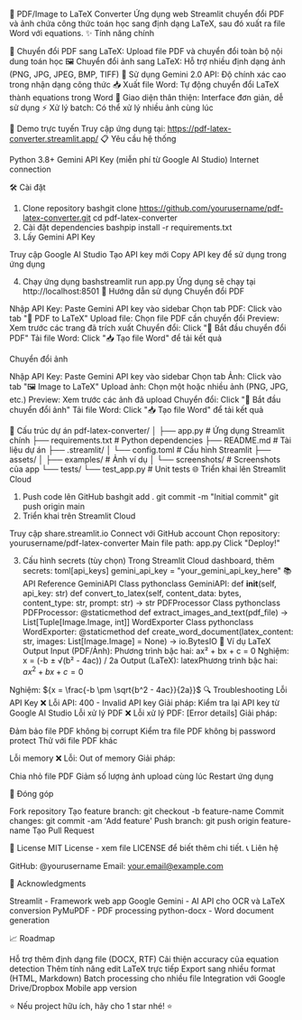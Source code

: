 📝 PDF/Image to LaTeX Converter
Ứng dụng web Streamlit chuyển đổi PDF và ảnh chứa công thức toán học sang định dạng LaTeX, sau đó xuất ra file Word với equations.
✨ Tính năng chính

📄 Chuyển đổi PDF sang LaTeX: Upload file PDF và chuyển đổi toàn bộ nội dung toán học
🖼️ Chuyển đổi ảnh sang LaTeX: Hỗ trợ nhiều định dạng ảnh (PNG, JPG, JPEG, BMP, TIFF)
🤖 Sử dụng Gemini 2.0 API: Độ chính xác cao trong nhận dạng công thức
📥 Xuất file Word: Tự động chuyển đổi LaTeX thành equations trong Word
🎯 Giao diện thân thiện: Interface đơn giản, dễ sử dụng
⚡ Xử lý batch: Có thể xử lý nhiều ảnh cùng lúc

🚀 Demo trực tuyến
Truy cập ứng dụng tại: https://pdf-latex-converter.streamlit.app/
📋 Yêu cầu hệ thống

Python 3.8+
Gemini API Key (miễn phí từ Google AI Studio)
Internet connection

🛠️ Cài đặt
1. Clone repository
bashgit clone https://github.com/yourusername/pdf-latex-converter.git
cd pdf-latex-converter
2. Cài đặt dependencies
bashpip install -r requirements.txt
3. Lấy Gemini API Key

Truy cập Google AI Studio
Tạo API key mới
Copy API key để sử dụng trong ứng dụng

4. Chạy ứng dụng
bashstreamlit run app.py
Ứng dụng sẽ chạy tại http://localhost:8501
📖 Hướng dẫn sử dụng
Chuyển đổi PDF

Nhập API Key: Paste Gemini API key vào sidebar
Chọn tab PDF: Click vào tab "📄 PDF to LaTeX"
Upload file: Chọn file PDF cần chuyển đổi
Preview: Xem trước các trang đã trích xuất
Chuyển đổi: Click "🚀 Bắt đầu chuyển đổi PDF"
Tải file Word: Click "📥 Tạo file Word" để tải kết quả

Chuyển đổi ảnh

Nhập API Key: Paste Gemini API key vào sidebar
Chọn tab Ảnh: Click vào tab "🖼️ Image to LaTeX"
Upload ảnh: Chọn một hoặc nhiều ảnh (PNG, JPG, etc.)
Preview: Xem trước các ảnh đã upload
Chuyển đổi: Click "🚀 Bắt đầu chuyển đổi ảnh"
Tải file Word: Click "📥 Tạo file Word" để tải kết quả

🔧 Cấu trúc dự án
pdf-latex-converter/
│
├── app.py                 # Ứng dụng Streamlit chính
├── requirements.txt       # Python dependencies
├── README.md             # Tài liệu dự án
├── .streamlit/
│   └── config.toml       # Cấu hình Streamlit
├── assets/
│   ├── examples/         # Ảnh ví dụ
│   └── screenshots/      # Screenshots của app
└── tests/
    └── test_app.py       # Unit tests
🌐 Triển khai lên Streamlit Cloud
1. Push code lên GitHub
bashgit add .
git commit -m "Initial commit"
git push origin main
2. Triển khai trên Streamlit Cloud

Truy cập share.streamlit.io
Connect với GitHub account
Chọn repository: yourusername/pdf-latex-converter
Main file path: app.py
Click "Deploy!"

3. Cấu hình secrets (tùy chọn)
Trong Streamlit Cloud dashboard, thêm secrets:
toml[api_keys]
gemini_api_key = "your_gemini_api_key_here"
📚 API Reference
GeminiAPI Class
pythonclass GeminiAPI:
    def __init__(self, api_key: str)
    def convert_to_latex(self, content_data: bytes, content_type: str, prompt: str) -> str
PDFProcessor Class
pythonclass PDFProcessor:
    @staticmethod
    def extract_images_and_text(pdf_file) -> List[Tuple[Image.Image, int]]
WordExporter Class
pythonclass WordExporter:
    @staticmethod
    def create_word_document(latex_content: str, images: List[Image.Image] = None) -> io.BytesIO
🎯 Ví dụ LaTeX Output
Input (PDF/Ảnh):
Phương trình bậc hai: ax² + bx + c = 0
Nghiệm: x = (-b ± √(b² - 4ac)) / 2a
Output (LaTeX):
latexPhương trình bậc hai: ${ax^2 + bx + c = 0}$

Nghiệm: ${x = \frac{-b \pm \sqrt{b^2 - 4ac}}{2a}}$
🔍 Troubleshooting
Lỗi API Key
❌ Lỗi API: 400 - Invalid API key
Giải pháp: Kiểm tra lại API key từ Google AI Studio
Lỗi xử lý PDF
❌ Lỗi xử lý PDF: [Error details]
Giải pháp:

Đảm bảo file PDF không bị corrupt
Kiểm tra file PDF không bị password protect
Thử với file PDF khác

Lỗi memory
❌ Lỗi: Out of memory
Giải pháp:

Chia nhỏ file PDF
Giảm số lượng ảnh upload cùng lúc
Restart ứng dụng

🤝 Đóng góp

Fork repository
Tạo feature branch: git checkout -b feature-name
Commit changes: git commit -am 'Add feature'
Push branch: git push origin feature-name
Tạo Pull Request

📝 License
MIT License - xem file LICENSE để biết thêm chi tiết.
📞 Liên hệ

GitHub: @yourusername
Email: your.email@example.com

🙏 Acknowledgments

Streamlit - Framework web app
Google Gemini - AI API cho OCR và LaTeX conversion
PyMuPDF - PDF processing
python-docx - Word document generation

📈 Roadmap

 Hỗ trợ thêm định dạng file (DOCX, RTF)
 Cải thiện accuracy của equation detection
 Thêm tính năng edit LaTeX trực tiếp
 Export sang nhiều format (HTML, Markdown)
 Batch processing cho nhiều file
 Integration với Google Drive/Dropbox
 Mobile app version


⭐ Nếu project hữu ích, hãy cho 1 star nhé! ⭐
